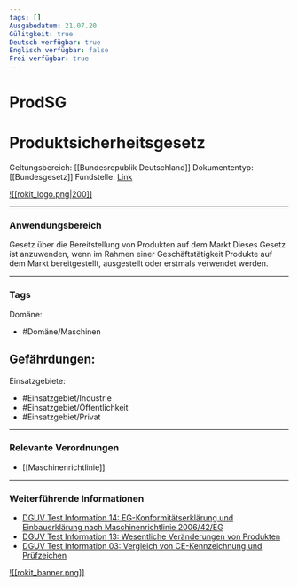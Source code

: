 ```yaml
---
tags: []
Ausgabedatum: 21.07.20
Gülitgkeit: true
Deutsch verfügbar: true
Englisch verfügbar: false
Frei verfügbar: true
---
```


# ProdSG
# Produktsicherheitsgesetz

Geltungsbereich: [[Bundesrepublik Deutschland]]
Dokumententyp: [[Bundesgesetz]]
Fundstelle: [Link](https://www.gesetze-im-internet.de/prodsg_2021/index.html#BJNR314700021BJNE000201126)

[![[rokit_logo.png|200]]](https://public-robots.de/)

***
### Anwendungsbereich

Gesetz über die Bereitstellung von Produkten auf dem Markt
Dieses Gesetz ist anzuwenden, wenn im Rahmen einer Geschäftstätigkeit Produkte auf dem Markt bereitgestellt, ausgestellt oder erstmals verwendet werden.

***
### Tags

Domäne:
- #Domäne/Maschinen 

Gefährdungen:
- 

Einsatzgebiete:
- #Einsatzgebiet/Industrie 
- #Einsatzgebiet/Öffentlichkeit 
- #Einsatzgebiet/Privat 

***
### Relevante Verordnungen

- [[Maschinenrichtlinie]]

***
### Weiterführende Informationen


- [DGUV Test Information 14: EG-Konformitätserklärung und Einbauerklärung nach Maschinenrichtlinie 2006/42/EG](https://publikationen.dguv.de/widgets/pdf/download/article/3095)
- [DGUV Test Information 13: Wesentliche Veränderungen von Produkten](https://publikationen.dguv.de/widgets/pdf/download/article/4666)
- [DGUV Test Information 03: Vergleich von CE-Kennzeichnung und Prüfzeichen](https://publikationen.dguv.de/widgets/pdf/download/article/3085)

[![[rokit_banner.png]]](https://public-robots.de/)